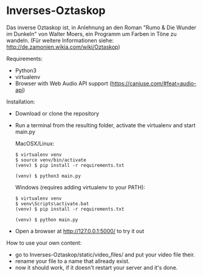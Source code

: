 # Inverses-Oztaskop

Das inverse Oztaskop ist, in Anlehnung an den Roman "Rumo & Die Wunder im Dunkeln" von Walter Moers, 
ein Programm um Farben in Töne zu wandeln.
(Für weitere Informationen siehe: http://de.zamonien.wikia.com/wiki/Oztaskop)

Requirements:
- Python3
- virtualenv
- Browser with Web Audio API support (https://caniuse.com/#feat=audio-api)

Installation:
- Download or clone the repository
- Run a terminal from the resulting folder, activate the virtualenv and start main.py

  MacOSX/Linux:
  ```
  $ virtualenv venv
  $ source venv/bin/activate
  (venv) $ pip install -r requirements.txt
  
  (venv) $ python3 main.py
  ```

  Windows (requires adding virtualenv to your PATH):
  ```
  $ virtualenv venv
  $ venv\Scripts\activate.bat 
  (venv) $ pip install -r requirements.txt

  (venv) $ python main.py
  ```
- Open a browser at http://127.0.0.1:5000/ to try it out

How to use your own content:
- go to Inverses-Oztaskop/static/video_files/ and put your video file their. 
- rename your file to a name that allready exist. 
- now it should work, if it doesn't restart your server and it's done.
